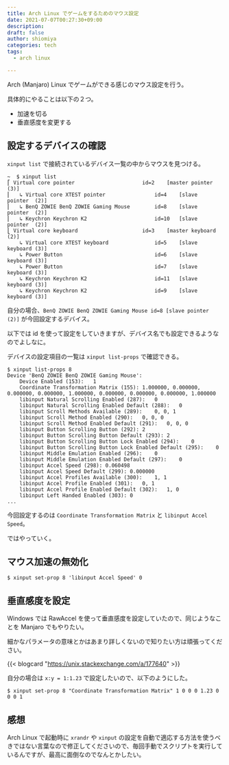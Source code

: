 ```yaml
---
title: Arch Linux でゲームをするためのマウス設定
date: 2021-07-07T00:27:30+09:00
description:
draft: false
author: shiomiya
categories: tech
tags:
  - arch linux

---
```


Arch (Manjaro) Linux でゲームができる感じのマウス設定を行う。

具体的にやることは以下の２つ。

- 加速を切る
- 垂直感度を変更する

## 設定するデバイスの確認

`xinput list` で接続されているデバイス一覧の中からマウスを見つける。

```
~  $ xinput list
⎡ Virtual core pointer                    	id=2	[master pointer  (3)]
⎜   ↳ Virtual core XTEST pointer              	id=4	[slave  pointer  (2)]
⎜   ↳ BenQ ZOWIE BenQ ZOWIE Gaming Mouse      	id=8	[slave  pointer  (2)]
⎜   ↳ Keychron Keychron K2                    	id=10	[slave  pointer  (2)]
⎣ Virtual core keyboard                   	id=3	[master keyboard (2)]
    ↳ Virtual core XTEST keyboard             	id=5	[slave  keyboard (3)]
    ↳ Power Button                            	id=6	[slave  keyboard (3)]
    ↳ Power Button                            	id=7	[slave  keyboard (3)]
    ↳ Keychron Keychron K2                    	id=11	[slave  keyboard (3)]
    ↳ Keychron Keychron K2                    	id=9	[slave  keyboard (3)]
```

自分の場合、`BenQ ZOWIE BenQ ZOWIE Gaming Mouse id=8 [slave pointer (2)]` が今回設定するデバイス。

以下では id を使って設定をしていきますが、デバイス名でも設定できるようなのでよしなに。

デバイスの設定項目の一覧は `xinput list-props` で確認できる。

```
$ xinput list-props 8
Device 'BenQ ZOWIE BenQ ZOWIE Gaming Mouse':
	Device Enabled (153):	1
	Coordinate Transformation Matrix (155):	1.000000, 0.000000, 0.000000, 0.000000, 1.000000, 0.000000, 0.000000, 0.000000, 1.000000
	libinput Natural Scrolling Enabled (287):	0
	libinput Natural Scrolling Enabled Default (288):	0
	libinput Scroll Methods Available (289):	0, 0, 1
	libinput Scroll Method Enabled (290):	0, 0, 0
	libinput Scroll Method Enabled Default (291):	0, 0, 0
	libinput Button Scrolling Button (292):	2
	libinput Button Scrolling Button Default (293):	2
	libinput Button Scrolling Button Lock Enabled (294):	0
	libinput Button Scrolling Button Lock Enabled Default (295):	0
	libinput Middle Emulation Enabled (296):	0
	libinput Middle Emulation Enabled Default (297):	0
	libinput Accel Speed (298):	0.060498
	libinput Accel Speed Default (299):	0.000000
	libinput Accel Profiles Available (300):	1, 1
	libinput Accel Profile Enabled (301):	0, 1
	libinput Accel Profile Enabled Default (302):	1, 0
	libinput Left Handed Enabled (303):	0
...
```

今回設定するのは `Coordinate Transformation Matrix` と `libinput Accel Speed`。

ではやっていく。

## マウス加速の無効化

```
$ xinput set-prop 8 'libinput Accel Speed' 0
```

## 垂直感度を設定

Windows では RawAccel を使って垂直感度を設定していたので、同じようなことを Manjaro でもやりたい。

細かなパラメータの意味とかはあまり詳しくないので知りたい方は頑張ってください。

{{< blogcard "https://unix.stackexchange.com/a/177640" >}}

自分の場合は `x:y = 1:1.23` で設定したいので、以下のようにした。

```
$ xinput set-prop 8 "Coordinate Transformation Matrix" 1 0 0 0 1.23 0 0 0 1
```

## 感想

Arch Linux で起動時に `xrandr` や `xinput` の設定を自動で適応する方法を使うべきではない言葉なので修正してくださいので、毎回手動でスクリプトを実行しているんですが、最高に面倒なのでなんとかしたい。
